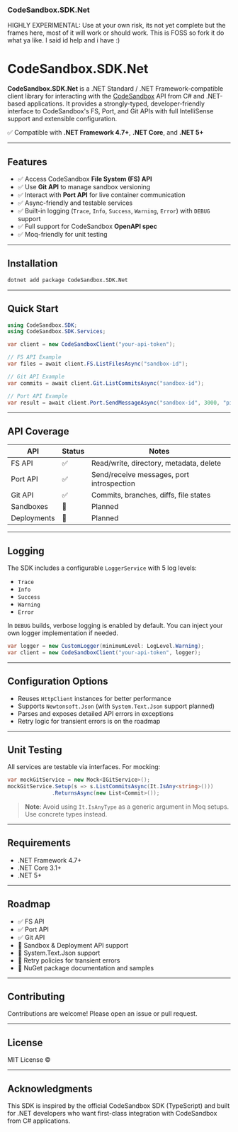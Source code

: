 ﻿### CodeSandbox.SDK.Net
HIGHLY EXPERIMENTAL: Use at your own risk, its not yet complete but the frames here, most of it will work or should work. This is FOSS so fork it do what ya like. I said id help and i have :)

 
 # CodeSandbox.SDK.Net

**CodeSandbox.SDK.Net** is a .NET Standard / .NET Framework-compatible client library for interacting with the [CodeSandbox](https://codesandbox.io) API from C# and .NET-based applications. It provides a strongly-typed, developer-friendly interface to CodeSandbox's FS, Port, and Git APIs with full IntelliSense support and extensible configuration.

✅ Compatible with **.NET Framework 4.7+**, **.NET Core**, and **.NET 5+**

---

## Features

- ✅ Access CodeSandbox **File System (FS) API**
- ✅ Use **Git API** to manage sandbox versioning
- ✅ Interact with **Port API** for live container communication
- ✅ Async-friendly and testable services
- ✅ Built-in logging (`Trace`, `Info`, `Success`, `Warning`, `Error`) with `DEBUG` support
- ✅ Full support for CodeSandbox **OpenAPI spec**
- ✅ Moq-friendly for unit testing

---

## Installation

```bash
dotnet add package CodeSandbox.SDK.Net
```

---

## Quick Start

```csharp
using CodeSandbox.SDK;
using CodeSandbox.SDK.Services;

var client = new CodeSandboxClient("your-api-token");

// FS API Example
var files = await client.FS.ListFilesAsync("sandbox-id");

// Git API Example
var commits = await client.Git.ListCommitsAsync("sandbox-id");

// Port API Example
var result = await client.Port.SendMessageAsync("sandbox-id", 3000, "ping");
```

---

## API Coverage

| API        | Status | Notes                                        |
|------------|--------|----------------------------------------------|
| FS API     | ✅     | Read/write, directory, metadata, delete     |
| Port API   | ✅     | Send/receive messages, port introspection   |
| Git API    | ✅     | Commits, branches, diffs, file states       |
| Sandboxes  | 🚧     | Planned                                      |
| Deployments| 🚧     | Planned                                      |

---

## Logging

The SDK includes a configurable `LoggerService` with 5 log levels:

- `Trace`
- `Info`
- `Success`
- `Warning`
- `Error`

In `DEBUG` builds, verbose logging is enabled by default. You can inject your own logger implementation if needed.

```csharp
var logger = new CustomLogger(minimumLevel: LogLevel.Warning);
var client = new CodeSandboxClient("your-api-token", logger);
```

---

## Configuration Options

- Reuses `HttpClient` instances for better performance
- Supports `Newtonsoft.Json` (with `System.Text.Json` support planned)
- Parses and exposes detailed API errors in exceptions
- Retry logic for transient errors is on the roadmap

---

## Unit Testing

All services are testable via interfaces. For mocking:

```csharp
var mockGitService = new Mock<IGitService>();
mockGitService.Setup(s => s.ListCommitsAsync(It.IsAny<string>()))
              .ReturnsAsync(new List<Commit>());
```

> **Note**: Avoid using `It.IsAnyType` as a generic argument in Moq setups. Use concrete types instead.

---

## Requirements

- .NET Framework 4.7+
- .NET Core 3.1+
- .NET 5+

---

## Roadmap

- ✅ FS API  
- ✅ Port API  
- ✅ Git API  
- 🚧 Sandbox & Deployment API support  
- 🚧 System.Text.Json support  
- 🚧 Retry policies for transient errors  
- 🚧 NuGet package documentation and samples  

---

## Contributing

Contributions are welcome! Please open an issue or pull request.

---

## License

MIT License © 

---

## Acknowledgments

This SDK is inspired by the official CodeSandbox SDK (TypeScript) and built for .NET developers who want first-class integration with CodeSandbox from C# applications.
